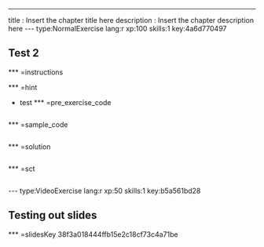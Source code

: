 ---
title       : Insert the chapter title here
description : Insert the chapter description here
--- type:NormalExercise lang:r xp:100 skills:1 key:4a6d770497
## Test 2 


*** =instructions

*** =hint
- test
*** =pre_exercise_code
```{r}

```

*** =sample_code
```{r}

```

*** =solution
```{r}

```

*** =sct
```{r}

```

--- type:VideoExercise lang:r xp:50 skills:1 key:b5a561bd28
## Testing out slides

*** =slidesKey
38f3a018444ffb15e2c18cf73c4a71be
